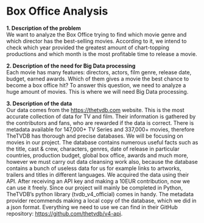 # Box Office Analysis

**1. Description of the problem**  
We want to analyze the Box Office trying to find which movie genre and which director has the best-selling movies. According to it, we intend to check which year provided the greatest amount of chart-topping productions and which month is the most profitable time to release a movie.

**2. Description of the need for Big Data processing**  
Each movie has many features: directors, actors, film genre, release date, budget, earned awards. Which of them gives a movie the best chance to become a box office hit?  To answer this question, we need to analyze a huge amount of movies. This is where we will need Big  Data processing.

**3. Description of the data**  
Our data comes from the https://thetvdb.com website. This is the most accurate collection of data for TV and film. Their information is gathered by the contributors and fans, who are rewarded if the data is correct. There is metadata available for 147,000+ TV Series and 337,000+ movies, therefore TheTVDB has thorough and precise databases.
We will be focusing on movies in our project. The database contains numerous useful facts such as the title, cast & crew, characters, genres, date of release in particular countries, production budget, global box office, awards and much more, however we must carry out data cleansing work also, because the database contains a bunch of useless data for us for example links to artworks, trailers and titles in different languages.
We acquired the data using their API. After receiving an API key and making a 10EUR contribution, now we can use it freely. Since our project will mainly be completed in Python, TheTVDB’s python library (tvdb_v4_official) comes in handy. The metadata provider recommends making a local copy of the database, which we did in a json format. Everything we need to use we can find in their GitHub repository: https://github.com/thetvdb/v4-api. 
